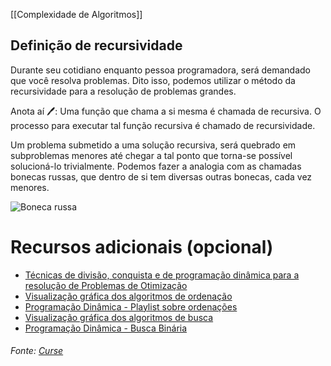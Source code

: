 [[Complexidade de Algoritmos]]

## Definição de recursividade

Durante seu cotidiano enquanto pessoa programadora, será demandado que você resolva problemas. Dito isso, podemos utilizar o método da recursividade para a resolução de problemas grandes.

Anota aí 🖊: Uma função que chama a si mesma é chamada de recursiva. O processo para executar tal função recursiva é chamado de recursividade.

Um problema submetido a uma solução recursiva, será quebrado em subproblemas menores até chegar a tal ponto que torna-se possível solucioná-lo trivialmente. Podemos fazer a analogia com as chamadas bonecas russas, que dentro de si tem diversas outras bonecas, cada vez menores.

![Boneca russa](https://content-assets.betrybe.com/prod/1ea4cba2-c374-4659-bc65-05f0fca544c3-Boneca%20russa.jpg)



# Recursos adicionais (opcional)

- [Técnicas de divisão, conquista e de programação dinâmica para a resolução de Problemas de Otimização](https://docplayer.com.br/3045856-Tecnicas-de-divisao-e-conquista-e-de-programacao-dinamica-para-a-resolucao-de-problemas-de-otimizacao.html)
- [Visualização gráfica dos algoritmos de ordenação](https://www.cs.usfca.edu/~galles/visualization/ComparisonSort.html)
- [Programação Dinâmica - Playlist sobre ordenações](https://www.youtube.com/watch?v=ZT_dT8yn48s&list=PL5TJqBvpXQv4l7nH-08fMfyl7aDFNW_fC)
- [Visualização gráfica dos algoritmos de busca](https://www.cs.usfca.edu/~galles/visualization/Search.html)
- [Programação Dinâmica - Busca Binária](https://youtu.be/EgLE5HwRy_M)

###### Fonte: [Curse](https://app.betrybe.com/learn/course/5e938f69-6e32-43b3-9685-c936530fd326/module/290e715d-73e3-4b2d-a3c7-4fe113474070/section/1e72f959-dcab-4e2d-948b-6f6e5aef58ab/day/bfc198bb-2ceb-4271-b137-2388dddbeee2/lesson/d5a41dd0-ef13-4a88-9d1d-362476eb13c3)
